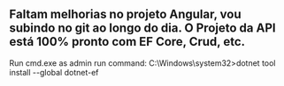 
Faltam melhorias no projeto Angular, vou subindo no git ao longo do dia.
O Projeto da API está 100% pronto com EF Core, Crud, etc.
----------------------------------------
Run cmd.exe as admin
run command:
C:\Windows\system32>dotnet tool install --global dotnet-ef
